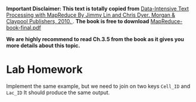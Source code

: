 **Important Disclaimer: This text is totally copied from** [Data-Intensive Text Processing
with MapReduce By Jimmy Lin and Chris Dyer.
Morgan & Claypool Publishers, 2010.
](https://lintool.github.io/MapReduceAlgorithms/) . **The book is free to download** [MapReduce-book-final.pdf](https://lintool.github.io/MapReduceAlgorithms/MapReduce-book-final.pdf)

**We are highly recommend to read Ch.3.5 from the book as it gives you more details about this topic.**

# Lab Homework

Implement the same example, but we need to join on two keys `Cell_ID` and `Lac_ID` It should produce the same output.